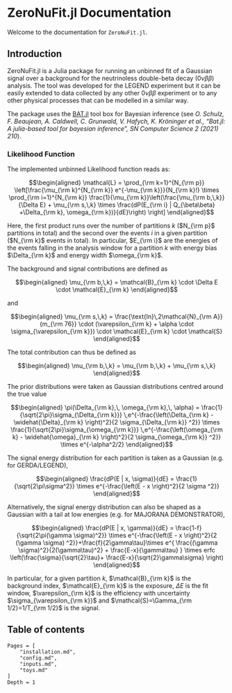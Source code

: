 # ZeroNuFit.jl Documentation

Welcome to the documentation for `ZeroNuFit.jl`.

## Introduction

ZeroNuFit.jl is a Julia package for running an unbinned fit of a Gaussian signal over a background for the neutrinoless double-beta decay ($0\nu\beta\beta$) analysis.
The tool was developed for the LEGEND experiment but it can be easily extended to data collected by any other $0\nu\beta\beta$ experiment or to any other physical processes that can be modelled in a similar way.

The package uses the [BAT.jl](https://bat.github.io/BAT.jl/dev/) tool box  for Bayesian inference (see _O. Schulz, F. Beaujean, A. Caldwell, C. Grunwald, V. Hafych, K. Kröninger et al., “Bat.jl: A julia-based tool for bayesian inference”, SN Computer Science 2 (2021) 210_).

### Likelihood Function
The implemented unbinned Likelihood function reads as: 

```math
\begin{aligned}
\mathcal{L} = \prod_{\rm k=1}^{N_{\rm p}} \left[\frac{\mu_{\rm k}^{N_{\rm k}} e^{-\mu_{\rm k}}}{N_{\rm k}!} \times \prod_{\rm i=1}^{N_{\rm k}} \frac{1}{\mu_{\rm k}}\left(\frac{\mu_{\rm b,\,k}}{\Delta E} + \mu_{\rm s,\,k} \times \frac{dP(E_{\rm i} | Q_{\beta\beta} +\Delta_{\rm k}, \omega_{\rm k})}{dE}\right) \right]
\end{aligned}
```

Here, the first product runs over the number of partitions _k_ ($N_{\rm p}$ partitions in total) and the second over the events _i_ in a given partition ($N_{\rm k}$ events in total).
In particular, $E_{\rm i}$ are the energies of the events falling in the analysis window for a partition _k_ with energy bias $\Delta_{\rm k}$ and energy width $\omega_{\rm k}$.

The background and signal contributions are defined as 

```math
\begin{aligned}
\mu_{\rm b,\,k} = \mathcal{B}_{\rm k} \cdot \Delta E \cdot \mathcal{E}_{\rm k}
\end{aligned}
```

and

```math
\begin{aligned}
\mu_{\rm s,\,k} = \frac{\text{ln}\,2\mathcal{N}_{\rm A}}{m_{\rm 76}} \cdot (\varepsilon_{\rm k} + \alpha \cdot \sigma_{\varepsilon_{\rm k}}) \cdot \mathcal{E}_{\rm k} \cdot \mathcal{S}
\end{aligned}
```

The total contribution can thus be defined as

```math
\begin{aligned}
\mu_{\rm b,\,k} = \mu_{\rm b,\,k} + \mu_{\rm s,\,k}
\end{aligned}
```

The prior distributions were taken as Gaussian distributions centred around the true value 

```math
\begin{aligned}
\pi(\Delta_{\rm k},\, \omega_{\rm k},\, \alpha) = \frac{1}{\sqrt{2\pi}\sigma_{\Delta_{\rm k}}} \,e^{-\frac{\left(\Delta_{\rm k} - \widehat{\Delta}_{\rm k}  \right)^2}{2 \sigma_{\Delta_{\rm k}} ^2}} \times \frac{1}{\sqrt{2\pi}\sigma_{\omega_{\rm k}}} \,e^{-\frac{\left(\omega_{\rm k} - \widehat{\omega}_{\rm k}  \right)^2}{2 \sigma_{\omega_{\rm k}} ^2}} \times e^{-\alpha^2/2}
\end{aligned}
```

The signal energy distribution for each partition is taken as a Gaussian (e.g. for GERDA/LEGEND), 

```math
\begin{aligned}
\frac{dP(E | x, \sigma)}{dE} = \frac{1}{\sqrt{2\pi\sigma^2}} \times e^{-\frac{\left(E - x \right)^2}{2 \sigma ^2}}
\end{aligned}
```

Alternatively, the signal energy distribution can also be shaped as a Gaussian with a tail at low energies (e.g. for MAJORANA DEMONSTRATOR), 

```math
\begin{aligned}
\frac{dP(E | x, \gamma)}{dE} = \frac{1-f}{\sqrt{2\pi(\gamma \sigma)^2}} \times e^{-\frac{\left(E - x \right)^2}{2 (\gamma \sigma) ^2}}+\frac{f}{2\gamma\tau}\times e^{ \frac{(\gamma \sigma)^2}{2(\gamma\tau)^2} + \frac{E-x}{\gamma\tau} } \times erfc \left(\frac{\sigma}{\sqrt{2}\tau}+ \frac{E-x}{\sqrt{2}\gamma\sigma} \right)
\end{aligned}
```

In particular, for a given partition _k_, $\mathcal{B}_{\rm k}$ is the background index, $\mathcal{E}_{\rm k}$ is the exposure, $\Delta E$ is the fit window, $\varepsilon_{\rm k}$ is the efficiency with uncertainty $\sigma_{\varepsilon_{\rm k}}$ and $\mathcal{S}=\Gamma_{\rm 1/2}=1/T_{\rm 1/2}$ is the signal.

## Table of contents

```@contents
Pages = [
    "installation.md",
    "config.md",
    "inputs.md",
    "toys.md"
]
Depth = 1
```